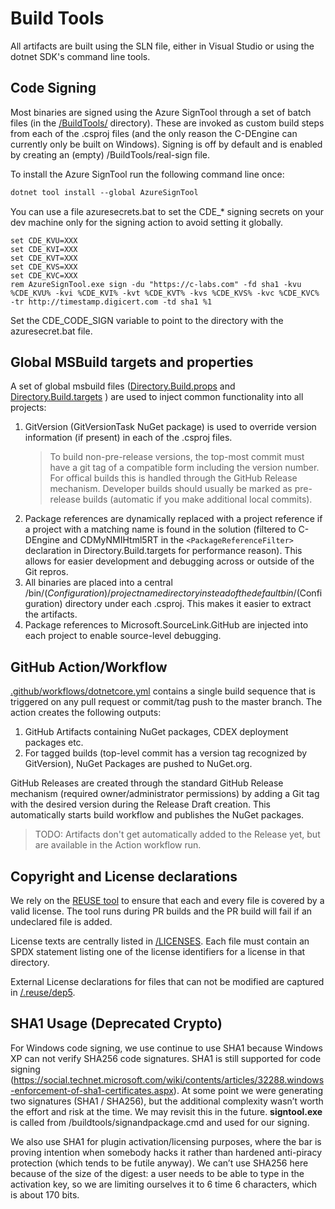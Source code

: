 <!--
 SPDX-FileCopyrightText: Copyright (c) 2009-2020 TRUMPF Laser GmbH, authors: C-Labs
 SPDX-License-Identifier: MPL-2.0
 -->

# Build Tools

All artifacts are built using the SLN file, either in Visual Studio or using the dotnet SDK's command line tools.

## Code Signing
Most binaries are signed using the Azure SignTool through a set of batch files (in the [/BuildTools/](/BuildTools/) directory). These are invoked as custom build steps from each of the .csproj files (and the only reason the C-DEngine can currently only be built on Windows). Signing is off by default and is enabled by creating an (empty) /BuildTools/real-sign file.

To install the Azure SignTool run the following command line once:
```ps
dotnet tool install --global AzureSignTool
```

You can use a file azuresecrets.bat to set the CDE_* signing secrets on your dev machine only for the signing action to avoid setting it globally.

```
set CDE_KVU=XXX
set CDE_KVI=XXX
set CDE_KVT=XXX
set CDE_KVS=XXX
set CDE_KVC=XXX
rem AzureSignTool.exe sign -du "https://c-labs.com" -fd sha1 -kvu %CDE_KVU% -kvi %CDE_KVI% -kvt %CDE_KVT% -kvs %CDE_KVS% -kvc %CDE_KVC% -tr http://timestamp.digicert.com -td sha1 %1
```
Set the CDE_CODE_SIGN variable to point to the directory with the azuresecret.bat file.

## Global MSBuild targets and properties
A set of global msbuild files ([Directory.Build.props](/Directory.Build.props) and [Directory.Build.targets](/Directory.Build.targets) ) are used to inject common functionality into all projects:

1. GitVersion (GitVersionTask NuGet package) is used to override version information (if present) in each of the .csproj files. 
    > To build non-pre-release versions, the top-most commit must have a git tag of a compatible form including the version number. For offical builds this is handled through the GitHub Release mechanism. Developer builds should usually be marked as pre-release builds (automatic if you make additional local commits).
2. Package references are dynamically replaced with a project reference if a project with a matching name is found in the solution (filtered to C-DEngine and CDMyNMIHtml5RT in the `<PackageReferenceFilter>` declaration in Directory.Build.targets for performance reason). This allows for easier development and debugging across or outside of the Git repros.
3. All binaries are placed into a central /bin/$(Configuration)/{projectname} directory instead of the default bin/$(Configuration) directory under each .csproj. This makes it easier to extract the artifacts.
4. Package references to Microsoft.SourceLink.GitHub are injected into each project to enable source-level debugging.

## GitHub Action/Workflow
[.github/workflows/dotnetcore.yml](/.github/workflows/dotnetcore.yml) contains a single build sequence that is triggered on any pull request or commit/tag push to the master branch. The action creates the following outputs:

1. GitHub Artifacts containing NuGet packages, CDEX deployment packages etc.
2. For tagged builds (top-level commit has a version tag recognized by GitVersion), NuGet Packages are pushed to NuGet.org.

GitHub Releases are created through the standard GitHub Release mechanism (required owner/administrator permissions) by adding a Git tag with the desired version during the Release Draft creation. This automatically starts build workflow and publishes the NuGet packages.
> TODO: Artifacts don't get automatically added to the Release yet, but are available in the Action workflow run.

## Copyright and License declarations

We rely on the [REUSE tool](https://reuse.software/) to ensure that each and every file is covered by a valid license. The tool runs during PR builds and the PR build will fail if an undeclared file is added.

License texts are centrally listed in [/LICENSES](/LICENSES). Each file must contain an SPDX statement listing one of the license identifiers for a license in that directory.

External License declarations for files that can not be modified are captured in [/.reuse/dep5](/.reuse/dep5).

## SHA1 Usage (Deprecated Crypto)

For Windows code signing, we use continue to use SHA1 because Windows XP can not verify SHA256 code signatures. SHA1 is still supported for code signing (<https://social.technet.microsoft.com/wiki/contents/articles/32288.windows-enforcement-of-sha1-certificates.aspx>). At some point we were generating two signatures (SHA1 / SHA256), but the additional complexity wasn’t worth the effort and risk at the time. We may revisit this in the future. **signtool.exe** is called from /buildtools/signandpackage.cmd and used for our signing.

We also use SHA1 for plugin activation/licensing purposes, where the bar is proving intention when somebody hacks it rather than hardened anti-piracy protection (which tends to be futile anyway). We can’t use SHA256 here because of the size of the digest: a user needs to be able to type in the activation key, so we are limiting ourselves it to 6 time 6 characters, which is about 170 bits.
